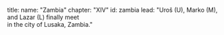 title: 
    name: "Zambia"
    chapter: "XIV"
id: zambia
lead: "Uroš (U), Marko (M), and Lazar (L) finally meet</em><br>in the city of Lusaka, Zambia."